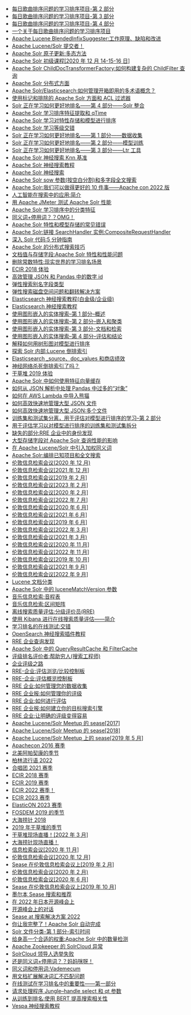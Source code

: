 +   [每日歌曲排序问题的学习排序项目-第 2 部分](docs/a-learning-to-rank-project-on-a-daily-song-ranking-problem-part-2.md)
+   [每日歌曲排序问题的学习排序项目-第 3 部分](docs/a-learning-to-rank-project-on-a-daily-song-ranking-problem-part-3.md)
+   [每日歌曲排序问题的学习排序项目-第 4 部分](docs/a-learning-to-rank-project-on-a-daily-song-ranking-problem-part-4.md)
+   [一个关于每日歌曲排序问题的学习排序项目](docs/a-learning-to-rank-project-on-a-daily-song-ranking-problem.md)
+   [Apache Lucene BlendedInfixSuggester:工作原理、缺陷和改进](docs/apache-lucene-blendedinfixsuggester-how-it-works-bugs-and-improvements.md)
+   [Apache Lucene/Solr 提交者！](docs/apache-lucene-solr-committer.md)
+   [Apache Solr 原子更新:多态方法](docs/apache-solr-atomic-updates-polymorphic-approach.md)
+   [Apache Solr 初级课程[2020 年 12 月 14-15-16 日]](docs/apache-solr-beginner-course-14-15-16-december.md)
+   [Apache Solr ChildDocTransformerFactory:如何构建复杂的 ChildFilter 查询](docs/apache-solr-childfilter-transformer.md)
+   [Apache Solr 分布式方面](docs/apache-solr-distributed-facets.md)
+   [Apache Solr/Elasticsearch:如何管理开箱即用的多术语概念？](docs/apache-solr-elasticsearch-auto-phrasing-out-of-the-box.md)
+   [使用标记和排除的 Apache Solr 方面和 ACL 过滤器](docs/apache-solr-facets-and-acl-filters-using-tag-and-exclusion.md)
+   [Solr 正在学习如何更好地排名——第 4 部分——Solr 整合](docs/apache-solr-learning-to-rank-better-part-4.md)
+   [Apache Solr 学习排序特征提取和 qTime](docs/apache-solr-learning-to-rank-feature-extraction-and-qtime.md)
+   [Apache Solr 学习对特性存储和模型进行排序](docs/apache-solr-learning-to-rank-feature-stores-and-models.md)
+   [Apache Solr 学习等级交错](docs/apache-solr-learning-to-rank-interleaving.md)
+   [Solr 正在学习如何更好地排名——第 1 部分——数据收集](docs/apache-solr-learning-to-rank-part-1-data-collection.md)
+   [Solr 正在学习如何更好地排名——第 2 部分——模型训练](docs/apache-solr-learning-to-rank-part-2-model-training.md)
+   [Solr 正在学习如何更好地排名——第 3 部分——Ltr 工具](docs/apache-solr-learning-to-rank-part-3-ltr-tools.md)
+   [Apache Solr 神经搜索 Knn 基准](docs/apache-solr-neural-search-knn-benchmark.md)
+   [Apache Solr 神经搜索教程](docs/apache-solr-neural-search-tutorial.md)
+   [Apache Solr 神经搜索](docs/apache-solr-neural-search.md)
+   [Apache Solr sow 参数(按空白分割)和多字段全文搜索](docs/apache-solr-sow-parameter-split-on-whitespace-and-multi-field-full-text-search.md)
+   [Apache Solr:我们可以做得更好的 10 件事——Apache con 2022 版](docs/apache-solr-the-top-10-things-we-can-do-better-apachecon-2022-edition.md)
+   [人工智能在搜索中的应用:简介](docs/artificial-intelligence-applied-to-search-introduction.md)
+   [用 Apache JMeter 测试 Apache Solr 性能](docs/benchmark-apache-solr-performance-with-apache-jmeter.md)
+   [Apache Solr 学习排序中的分类特征](docs/categorical-features-in-apache-solr-learning-to-rank.md)
+   [同义词+停用词？？OMG！](docs/combining-synonyms-and-stopwords.md)
+   [Apache Solr 特性和模型存储的常见错误](docs/common-errors-with-apache-solr-feature-stores-and-models.md)
+   [Apache Solr:链接 SearchHandler 实例:CompositeRequestHandler](docs/compositesearchhandler.md)
+   [深入 Solr 代码:5 分钟指南](docs/digging-in-solr-be-ready-in-5-minutes.md)
+   [Apache Solr 的分布式搜索技巧](docs/distributed-search-tips-for-apache-solr.md)
+   [文档值与存储字段:Apache Solr 特性和性能问题](docs/docvalues-vs-stored-fields-apache-solr-features-and-performance-smackdown.md)
+   [删除常数特性:现实世界的学习排名场景](docs/drop-constant-features-a-real-world-ltr-scenario.md)
+   [ECIR 2018 体验](docs/ecir-2018-experience.md)
+   [高效管理 JSON 和 Pandas 中的数字 id](docs/efficiently-manage-numeric-ids-in-json-and-pandas.md)
+   [弹性搜索别名字段类型](docs/elasticsearch-alias-field-type.md)
+   [弹性搜索磁盘空间问题和翻转解决方案](docs/elasticsearch-disk-space-issue-and-rollover-solution.md)
+   [Elasticsearch 神经搜索教程(白金级/企业级)](docs/elasticsearch-neural-search-tutorial-platinum-enterprise.md)
+   [Elasticsearch 神经搜索教程](docs/elasticsearch-neural-search-tutorial.md)
+   [使用图形嵌入的实体搜索–第 1 部分–概述](docs/entity-search-with-graph-embeddings-part-1-overview.md)
+   [使用图形嵌入的实体搜索–第 2 部分–嵌入和聚类](docs/entity-search-with-graph-embeddings-part-2-embeddings-and-clustering.md)
+   [使用图形嵌入的实体搜索-第 3 部分-文档和检索](docs/entity-search-with-graph-embeddings-part-3-documents-and-retrieval.md)
+   [使用图形嵌入的实体搜索–第 4 部分–评估和结论](docs/entity-search-with-graph-embeddings-part-4-evaluation-and-conclusion.md)
+   [解释如何用树形图对模型进行排序](docs/explaining-learning-to-rank-models-with-tree-shap.md)
+   [探索 Solr 内部:Lucene 倒排索引](docs/exploring-solr-internals-lucene.md)
+   [Elasticsearch _source、doc_values 和商店绩效](docs/field-retrieval-performance-in-elasticsearch.md)
+   [神经网络杀死倒排索引了吗？](docs/have-neural-networks-killed-the-inverted-index.md)
+   [干草堆 2019 体验](docs/haystack-2019-experience.md)
+   [Apache Solr 中如何使用特征向量缓存](docs/how-the-feature-vector-cache-is-used-in-solr.md)
+   [如何从 JSON 解析中处理 Pandas 中过多的“对象”](docs/how-to-deal-with-too-many-object-in-pandas-from-json-parsing.md)
+   [如何在 AWS Lambda 中导入熊猫](docs/how-to-import-pandas-in-aws-lambda.md)
+   [如何高效快速地管理大型 JSON 文件](docs/how-to-manage-a-large-json-file-efficiently-and-quickly.md)
+   [如何高效快速地管理大型 JSON:多个文件](docs/how-to-manage-large-json-efficiently-and-quickly-multiple-files.md)
+   [训练集和测试集分离，用于评估对模型进行排序的学习–第 2 部分](docs/how-to-split-your-dataset-into-train-and-test-sets-for-evaluating-learning-to-rank-models-2.md)
+   [用于评估学习以对模型进行排序的训练集和测试集拆分](docs/how-to-split-your-dataset-into-train-and-test-sets-for-evaluating-learning-to-rank-models.md)
+   [缺失的部分:RRE 企业中的身份发现](docs/id-discovery-in-rre-enterprise.md)
+   [大型存储字段对 Apache Solr 查询性能的影响](docs/impact-of-large-stored-fields-on-apache-solr-query-performance.md)
+   [在 Apache Lucene/Solr 中引入加权同义词](docs/introducing-weighted-synonyms-in-apache-lucene.md)
+   [Apache Solr:编排已知项目和全文搜索](docs/known-item-search-apache-solr.md)
+   [伦敦信息检索会议(2020 年 12 月)](docs/london-information-retrieval-meetup-december-2020.md)
+   [伦敦信息检索会议[2021 年 12 月]](docs/london-information-retrieval-meetup-december-2021.md)
+   [伦敦信息检索会议[2019 年 2 月]](docs/london-information-retrieval-meetup-feb2019.md)
+   [伦敦信息检索会议[2023 年 2 月]](docs/london-information-retrieval-meetup-february-2023.md)
+   [伦敦信息检索会议[2020 年 2 月]](docs/london-information-retrieval-meetup-febu-2.md)
+   [伦敦信息检索会议[2022 年 7 月]](docs/london-information-retrieval-meetup-july-2022.md)
+   [伦敦信息检索会议[2020 年 6 月]](docs/london-information-retrieval-meetup-june-2020.md)
+   [伦敦信息检索会议[2021 年 6 月]](docs/london-information-retrieval-meetup-june-2021.md)
+   [伦敦信息检索会议[2019 年 6 月]](docs/london-information-retrieval-meetup-june.md)
+   [伦敦信息检索会议[2022 年 3 月]](docs/london-information-retrieval-meetup-march-2022.md)
+   [伦敦信息检索会议(2021 年 3 月)](docs/london-information-retrieval-meetup-march.md)
+   [伦敦信息检索会议[2020 年 11 月]](docs/london-information-retrieval-meetup-november-2020.md)
+   [伦敦信息检索会议[2022 年 11 月]](docs/london-information-retrieval-meetup-november-2022.md)
+   [伦敦信息检索会议[2019 年 10 月]](docs/london-information-retrieval-meetup-october.md)
+   [伦敦信息检索会议[2021 年 9 月]](docs/london-information-retrieval-meetup-september-2021.md)
+   [伦敦信息检索会议[2022 年 9 月]](docs/london-information-retrieval-meetup-september-2022.md)
+   [Lucene 文档分类](docs/lucene-document-classification.md)
+   [Apache Solr 中的 luceneMatchVersion 参数](docs/lucenematchversion-in-apache-solr.md)
+   [音乐信息检索:音程表](docs/music-information-retrieval-intervals-table.md)
+   [音乐信息检索:区间矩阵](docs/music-information-retrieval-the-intervals-matrix.md)
+   [离线搜索质量评估:分级评价员(RRE)](docs/offline-search-quality-evaluation-rated-ranking-evaluator-rre.md)
+   [使用 Kibana 进行在线搜索质量评估——简介](docs/online-search-quality-evaluation-with-kibana-introduction.md)
+   [学习排名的在线测试:交错](docs/online-testing-for-learning-to-rank-interleaving.md)
+   [OpenSearch 神经搜索插件教程](docs/opensearch-neural-search-plugin-tutorial.md)
+   [RRE 企业查询发现](docs/query-discovery-in-rre-enterprise.md)
+   [Apache Solr 中的 QueryResultCache 和 FilterCache](docs/queryresultcache-and-filtercache-in-apache-solr.md)
+   [评级排名评价者:帮助穷人(搜索工程师)](docs/rated-ranking-evaluator.md)
+   [企业评级之路](docs/road-to-rated-ranking-evaluator-enterprise.md)
+   [RRE-企业:评估浏览/比较控制板](docs/rre-enterprise-evaluation-explore-compare-dashboard.md)
+   [RRE-企业:评估概览控制板](docs/rre-enterprise-evaluation-overview-dashboard.md)
+   [RRE 企业:如何管理您的数据收集](docs/rre-enterprise-how-to-manage-your-data-collections.md)
+   [RRE 企业报:如何管理你的评级](docs/rre-enterprise-how-to-manage-your-ratings.md)
+   [RRE 企业:如何进行评估](docs/rre-enterprise-how-to-run-an-evaluation.md)
+   [RRE 企业报:如何建立你的目标搜索引擎](docs/rre-enterprise-how-to-set-up-your-target-search-engine.md)
+   [RRE 企业:让明确的评级变得容易](docs/rre-enterprise-make-explicit-ratings-easy.md)
+   [Apache Lucene/Solr Meetup 的 sease[2017]](docs/sease-at-apache-lucene-solr-meetup-2017.md)
+   [Apache Lucene/Solr Meetup 的 sease[2018]](docs/sease-at-apache-lucene-solr-meetup-2018.md)
+   [Apache Lucene/Solr Meetup 上的 sease[2019 年 5 月]](docs/sease-at-apache-lucene-solr-meetup-may-2019.md)
+   [Apachecon 2016 赛季](docs/sease-at-apachecon-2016.md)
+   [北美阿帕契康的季节](docs/sease-at-apachecon-north-america.md)
+   [柏林流行语 2022](docs/sease-at-berlin-buzzwords-2022.md)
+   [合唱团 2021 赛季](docs/sease-at-chorus-2021.md)
+   [ECIR 2018 赛季](docs/sease-at-ecir-2018.md)
+   [ECIR 2019 赛季](docs/sease-at-ecir-2019.md)
+   [ECIR 2022 赛季！](docs/sease-at-ecir-2022.md)
+   [ECIR 2023 赛季](docs/sease-at-ecir-2023.md)
+   [ElasticON 2023 赛季](docs/sease-at-elasticon-2023.md)
+   [FOSDEM 2019 的季节](docs/sease-at-fosdem-2019.md)
+   [大海捞针 2018](docs/sease-at-haystack-2018.md)
+   [2019 年干草堆的季节](docs/sease-at-haystack-2019.md)
+   [干草堆现场直播！[2022 年 3 月]](docs/sease-at-haystack-live-march2022.md)
+   [大海捞针现场直播！](docs/sease-at-haystack-live.md)
+   [信息检索会议[2020 年 11 月]](docs/sease-at-information-retrieval-meetup-november-2020.md)
+   [伦敦信息检索会议[2020 年 12 月]](docs/sease-at-london-information-retrieval-meetup-december-2020.md)
+   [Sease 在伦敦信息检索会议上[2019 年 2 月]](docs/sease-at-london-information-retrieval-meetup-february-2019.md)
+   [伦敦信息检索会议(2020 年 2 月)](docs/sease-at-london-information-retrieval-meetup-february-2020.md)
+   [伦敦信息检索会议[2020 年 6 月]](docs/sease-at-london-information-retrieval-meetup-june-2020.md)
+   [Sease 在伦敦信息检索会议上[2019 年 10 月]](docs/sease-at-london-information-retrieval-meetup-october-2019.md)
+   [墨尔本 Sease 搜索和推荐](docs/sease-at-melbourne-search-and-recommendation.md)
+   [在 2022 年日本开源峰会上](docs/sease-at-open-source-summit-2022.md)
+   [开源峰会上的对话](docs/sease-at-open-source-summit.md)
+   [Sease at 搜索解决方案 2022](docs/sease-at-search-solutions-2022.md)
+   [你让我完整了！Apache Solr 自动完成](docs/solr-autocomplete-you-complete-me.md)
+   [Solr 文件分类-第 1 部分-索引时间](docs/solr-document-classification-part-1-indexing-time.md)
+   [给身高一个合适的权重:Apache Solr 中的数量检测](docs/solr-quantity-detection-plugin.md)
+   [Apache Zookeeper 的 SolrCloud 异常](docs/solrcloud-exceptions-with-apache-zookeeper.md)
+   [SolrCloud 领导人选举失败](docs/solrcloud-leader-election-failing.md)
+   [还是同义词+停用词？？妈妈咪呀！](docs/still-synonyms-stopwords-mamma-mia.md)
+   [同义词和停用词:Vademecum](docs/synonyms-and-stopwords-vademecum.md)
+   [用文档扩展解决词汇不匹配问题](docs/tackling-vocabulary-mismatch-with-document-expansion.md)
+   [在线测试在学习排名中的重要性——第一部分](docs/the-importance-of-online-testing-in-learning-to-rank-part-1.md)
+   [请求处理程序 Jungle–handle select 和 qt 参数](docs/the-request-handlers-jungle-handleselect-and-qt-parameter.md)
+   [从训练到排名:使用 BERT 提高搜索相关性](docs/using-bert-to-improve-search-relevance.md)
+   [Vespa 神经搜索教程](docs/vespa-neural-search-tutorial.md)
